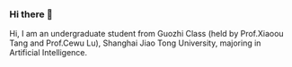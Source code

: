 ### Hi there 👋

Hi, I am an undergraduate student from Guozhi Class (held by Prof.Xiaoou Tang and Prof.Cewu Lu), Shanghai Jiao Tong University, majoring in Artificial Intelligence.
